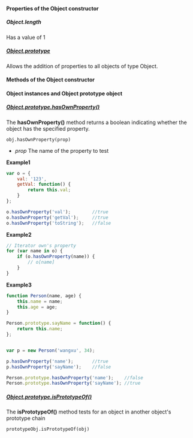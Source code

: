 #### Properties of the Object constructor

##### Object.length

Has a value of 1

##### [Object.prototype](https://developer.mozilla.org/en-US/docs/Web/JavaScript/Reference/Global_Objects/Object/prototype)

Allows the addition of properties to all objects of type Object.


#### Methods of the Object constructor


#### Object instances and Object prototype object


##### [Object.prototype.hasOwnProperty()](https://developer.mozilla.org/en-US/docs/Web/JavaScript/Reference/Global_Objects/Object/hasOwnProperty)

The **hasOwnProperty()** method returns a boolean indicating whether the object has the specified property.

`obj.hasOwnProperty(prop)`

* *prop* The name of the property to test

**Example1**

```javascript
var o = {
    val: '123',
    getVal: function() {
        return this.val;
    }
};

o.hasOwnProperty('val');        //true
o.hasOwnProperty('getVal');     //true
o.hasOwnProperty('toString');   //false
```

**Example2**

```javascript
// Iterator own's property
for (var name in o) {
    if (o.hasOwnProperty(name)) {
        // o[name]
    }
}
```

**Example3**

```javascript
function Person(name, age) {
    this.name = name;
    this.age = age;
}

Person.prototype.sayName = function() {
    return this.name;
};


var p = new Person('wangxu', 34);

p.hasOwnProperty('name');       //true
p.hasOwnProperty('sayName');    //false

Person.prototype.hasOwnProperty('name');    //false
Person.prototype.hasOwnProperty('sayName'); //true
```

##### [Object.prototype.isPrototypeOf()](https://developer.mozilla.org/en-US/docs/Web/JavaScript/Reference/Global_Objects/Object/isPrototypeOf)

The **isPrototypeOf()** method tests for an object in another object's prototype chain

`prototypeObj.isPrototypeOf(obj)`
